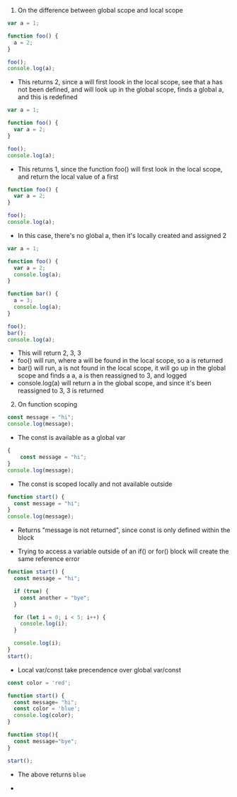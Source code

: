 1. On the difference between global scope and local scope

```javascript
var a = 1;

function foo() {
  a = 2;
}

foo();
console.log(a); 
```
* This returns 2, since a will first loook in the local scope, see that a has not been defined, and will look up in the global scope, finds a global a, and this is redefined

```javascript
var a = 1;

function foo() {
  var a = 2;
}

foo();
console.log(a); 
```
* This returns 1, since the function foo() will first look in the local scope, and return the local value of a first

```javascript
function foo() {
  var a = 2;
}

foo();
console.log(a); 
```
* In this case, there's no global a, then it's locally created and assigned 2

```javascript
var a = 1;

function foo() {
  var a = 2;
  console.log(a);
}

function bar() {
  a = 3;
  console.log(a);
}

foo();
bar();
console.log(a);
```
* This will return 2, 3, 3
* foo() will run, where a will be found in the local scope, so a is returned
* bar() will run, a is not found in the local scope, it will go up in the global scope and finds a a, a is then reassigned to 3, and logged
* console.log(a) will return a in the global scope, and since it's been reassigned to 3, 3 is returned

2. On function scoping

```javascript
const message = "hi";
console.log(message);
```
* The const is available as a global var

```javascript
{
    const message = "hi";
}
console.log(message);
```
* The const is scoped locally and not available outside

```javascript
function start() {
  const message = "hi";
}
console.log(message);
```
* Returns "message is not returned", since const is only defined within the block

* Trying to access a variable outside of an if() or for() block will create the same reference error
```javascript
function start() {
  const message = "hi";

  if (true) {
    const another = "bye";
  }

  for (let i = 0; i < 5; i++) {
    console.log(i);
  }

  console.log(i);
}
start();
```

* Local var/const take precendence over global var/const
```javascript
const color = 'red';

function start() {
  const message= "hi";
  const color = 'blue';
  console.log(color);
}

function stop(){
  const message="bye";
}

start();
```
* The above returns `blue`

* 